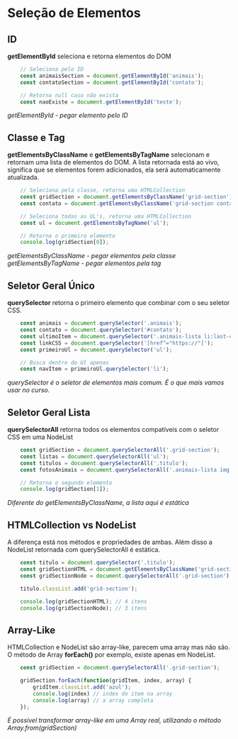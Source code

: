 # Seleção de Elementos

## ID

**getElementById** seleciona e retorna elementos do DOM

```js
    // Seleciona pelo ID
    const animaisSection = document.getElementById('animais');
    const contatoSection = document.getElementById('contato');

    // Retorna null caso não exista
    const naoExiste = document.getElementById('teste');
```

*getElementById - pegar elemento pelo ID*

## Classe e Tag

**getElementsByClassName** e **getElementsByTagName**
selecionam e retornam uma lista de elementos do DOM. A lista
retornada está ao vivo, significa que se elementos forem
adicionados, ela será automaticamente atualizada.

```js
    // Seleciona pela classe, retorna uma HTMLCollection
    const gridSection = document.getElementsByClassName('grid-section');
    const contato = document.getElementsByClassName('grid-section contato');

    // Seleciona todas as UL's, retorna uma HTMLCollection
    const ul = document.getElementsByTagName('ul');

    // Retorna o primeiro elemento
    console.log(gridSection[0]);
```

*getElementsByClassName - pegar elementos pela classe*
*getElementsByTagName - pegar elementos pela tag*

## Seletor Geral Único

**querySelector** retorna o primeiro elemento que combinar com
o seu seletor CSS.

```js
    const animais = document.querySelector('.animais');
    const contato = document.querySelector('#contato');
    const ultimoItem = document.querySelector('.animais-lista li:last-child');
    const linkCSS = document.querySelector('[href^="https://"]');
    const primeiroUl = document.querySelector('ul');

    // Busca dentro do Ul apenas
    const navItem = primeiroUl.querySelector('li');
```

*querySelector é o seletor de*
*elementos mais comum.*
*É o que mais vamos usar no curso.*

## Seletor Geral Lista

**querySelectorAll** retorna todos os elementos compatíveis
com o seletor CSS em uma NodeList

```js
    const gridSection = document.querySelectorAll('.grid-section');
    const listas = document.querySelectorAll('ul');
    const titulos = document.querySelectorAll('.titulo');
    const fotosAnimais = document.querySelectorAll('.animais-lista img');

    // Retorna o segundo elemento
    console.log(gridSection[1]);
```

*Diferente do*
*getElementsByClassName, a lista*
*aqui é estática*

## HTMLCollection vs NodeList

A diferença está nos métodos e propriedades de ambas. Além
disso a NodeList retornada com querySelectorAll é estática.

```js
    const titulo = document.querySelector('.titulo');
    const gridSectionHTML = document.getElementsByClassName('grid-section');
    const gridSectionNode = document.querySelectorAll('.grid-section');

    titulo.classList.add('grid-section');

    console.log(gridSectionHTML); // 4 itens
    console.log(gridSectionNode); // 3 itens
```

## Array-Like

HTMLCollection e NodeList são array-like, parecem uma array mas
não são. O método de Array **forEach()** por exemplo, existe
apenas em NodeList.

```js
    const gridSection = document.querySelectorAll('.grid-section');

    gridSection.forEach(function(gridItem, index, array) {
        gridItem.classList.add('azul');
        console.log(index) // index do item na array
        console.log(array) // a array completa
    });
```

*É possível transformar array-like*
*em uma Array real,*
*utilizando o método*
*Array.from(gridSection)*